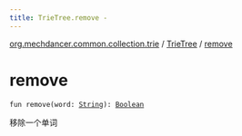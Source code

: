 ```yaml
---
title: TrieTree.remove - 
---
```


[org.mechdancer.common.collection.trie](../index.html) / [TrieTree](index.html) / [remove](./remove.html)

# remove

`fun remove(word: `[`String`](https://kotlinlang.org/api/latest/jvm/stdlib/kotlin/-string/index.html)`): `[`Boolean`](https://kotlinlang.org/api/latest/jvm/stdlib/kotlin/-boolean/index.html)

移除一个单词

